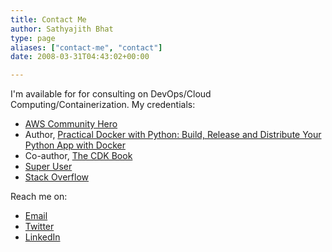 ```yaml
---
title: Contact Me
author: Sathyajith Bhat
type: page
aliases: ["contact-me", "contact"]
date: 2008-03-31T04:43:02+00:00

---
```

I'm available for for consulting on DevOps/Cloud Computing/Containerization. My credentials:

  * [AWS Community Hero](https://aws.amazon.com/developer/community/heroes/sathyajith-bhat/)
  * Author, [Practical Docker with Python: Build, Release and Distribute Your Python App with Docker](https://bit.ly/practical-docker-1e)
  * Co-author, [The CDK Book](https://www.thecdkbook.com/)
  * [Super User](https://superuser.com/users/4377/sathya)
  * [Stack Overflow](https://stackoverflow.com/users/92837/sathya)

Reach me on:

  * [Email](mailto:contact@sathyasays.com)
  * [Twitter](https://www.twitter.com/sathyabhat/)  
  * [LinkedIn](https://www.linkedin.com/in/sathyabhat)
